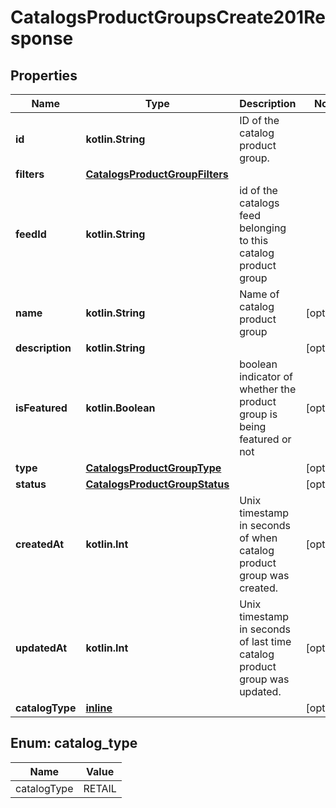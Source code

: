 
# CatalogsProductGroupsCreate201Response

## Properties
Name | Type | Description | Notes
------------ | ------------- | ------------- | -------------
**id** | **kotlin.String** | ID of the catalog product group. | 
**filters** | [**CatalogsProductGroupFilters**](CatalogsProductGroupFilters.md) |  | 
**feedId** | **kotlin.String** | id of the catalogs feed belonging to this catalog product group | 
**name** | **kotlin.String** | Name of catalog product group |  [optional]
**description** | **kotlin.String** |  |  [optional]
**isFeatured** | **kotlin.Boolean** | boolean indicator of whether the product group is being featured or not |  [optional]
**type** | [**CatalogsProductGroupType**](CatalogsProductGroupType.md) |  |  [optional]
**status** | [**CatalogsProductGroupStatus**](CatalogsProductGroupStatus.md) |  |  [optional]
**createdAt** | **kotlin.Int** | Unix timestamp in seconds of when catalog product group was created. |  [optional]
**updatedAt** | **kotlin.Int** | Unix timestamp in seconds of last time catalog product group was updated. |  [optional]
**catalogType** | [**inline**](#CatalogType) |  |  [optional]


<a id="CatalogType"></a>
## Enum: catalog_type
Name | Value
---- | -----
catalogType | RETAIL



